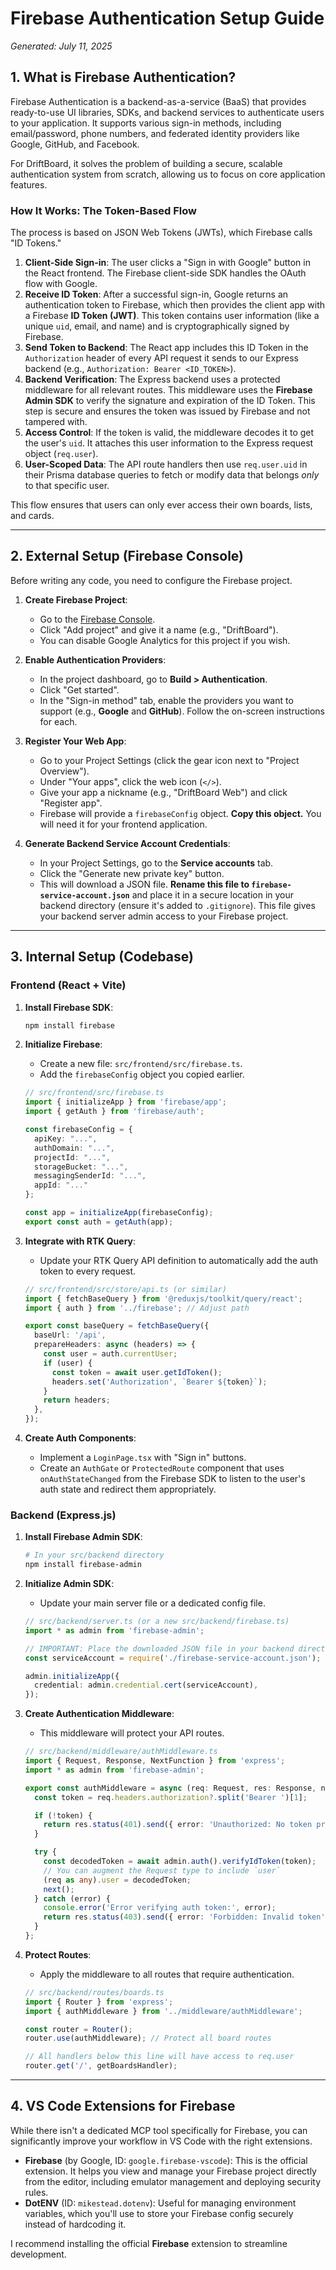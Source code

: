 # Firebase Authentication Setup Guide

*Generated: July 11, 2025*

## 1. What is Firebase Authentication?

Firebase Authentication is a backend-as-a-service (BaaS) that provides ready-to-use UI libraries, SDKs, and backend services to authenticate users to your application. It supports various sign-in methods, including email/password, phone numbers, and federated identity providers like Google, GitHub, and Facebook.

For DriftBoard, it solves the problem of building a secure, scalable authentication system from scratch, allowing us to focus on core application features.

### How It Works: The Token-Based Flow

The process is based on JSON Web Tokens (JWTs), which Firebase calls "ID Tokens."

1.  **Client-Side Sign-in**: The user clicks a "Sign in with Google" button in the React frontend. The Firebase client-side SDK handles the OAuth flow with Google.
2.  **Receive ID Token**: After a successful sign-in, Google returns an authentication token to Firebase, which then provides the client app with a Firebase **ID Token (JWT)**. This token contains user information (like a unique `uid`, email, and name) and is cryptographically signed by Firebase.
3.  **Send Token to Backend**: The React app includes this ID Token in the `Authorization` header of every API request it sends to our Express backend (e.g., `Authorization: Bearer <ID_TOKEN>`).
4.  **Backend Verification**: The Express backend uses a protected middleware for all relevant routes. This middleware uses the **Firebase Admin SDK** to verify the signature and expiration of the ID Token. This step is secure and ensures the token was issued by Firebase and not tampered with.
5.  **Access Control**: If the token is valid, the middleware decodes it to get the user's `uid`. It attaches this user information to the Express request object (`req.user`).
6.  **User-Scoped Data**: The API route handlers then use `req.user.uid` in their Prisma database queries to fetch or modify data that belongs *only* to that specific user.

This flow ensures that users can only ever access their own boards, lists, and cards.

---

## 2. External Setup (Firebase Console)

Before writing any code, you need to configure the Firebase project.

1.  **Create Firebase Project**:
    *   Go to the [Firebase Console](https://console.firebase.google.com/).
    *   Click "Add project" and give it a name (e.g., "DriftBoard").
    *   You can disable Google Analytics for this project if you wish.

2.  **Enable Authentication Providers**:
    *   In the project dashboard, go to **Build > Authentication**.
    *   Click "Get started".
    *   In the "Sign-in method" tab, enable the providers you want to support (e.g., **Google** and **GitHub**). Follow the on-screen instructions for each.

3.  **Register Your Web App**:
    *   Go to your Project Settings (click the gear icon next to "Project Overview").
    *   Under "Your apps", click the web icon (`</>`).
    *   Give your app a nickname (e.g., "DriftBoard Web") and click "Register app".
    *   Firebase will provide a `firebaseConfig` object. **Copy this object.** You will need it for your frontend application.

4.  **Generate Backend Service Account Credentials**:
    *   In your Project Settings, go to the **Service accounts** tab.
    *   Click the "Generate new private key" button.
    *   This will download a JSON file. **Rename this file to `firebase-service-account.json`** and place it in a secure location in your backend directory (ensure it's added to `.gitignore`). This file gives your backend server admin access to your Firebase project.

---

## 3. Internal Setup (Codebase)

### Frontend (React + Vite)

1.  **Install Firebase SDK**:
    ```bash
    npm install firebase
    ```

2.  **Initialize Firebase**:
    *   Create a new file: `src/frontend/src/firebase.ts`.
    *   Add the `firebaseConfig` object you copied earlier.

    ```typescript
    // src/frontend/src/firebase.ts
    import { initializeApp } from 'firebase/app';
    import { getAuth } from 'firebase/auth';

    const firebaseConfig = {
      apiKey: "...",
      authDomain: "...",
      projectId: "...",
      storageBucket: "...",
      messagingSenderId: "...",
      appId: "..."
    };

    const app = initializeApp(firebaseConfig);
    export const auth = getAuth(app);
    ```

3.  **Integrate with RTK Query**:
    *   Update your RTK Query API definition to automatically add the auth token to every request.

    ```typescript
    // src/frontend/src/store/api.ts (or similar)
    import { fetchBaseQuery } from '@reduxjs/toolkit/query/react';
    import { auth } from '../firebase'; // Adjust path

    export const baseQuery = fetchBaseQuery({
      baseUrl: '/api',
      prepareHeaders: async (headers) => {
        const user = auth.currentUser;
        if (user) {
          const token = await user.getIdToken();
          headers.set('Authorization', `Bearer ${token}`);
        }
        return headers;
      },
    });
    ```

4.  **Create Auth Components**:
    *   Implement a `LoginPage.tsx` with "Sign in" buttons.
    *   Create an `AuthGate` or `ProtectedRoute` component that uses `onAuthStateChanged` from the Firebase SDK to listen to the user's auth state and redirect them appropriately.

### Backend (Express.js)

1.  **Install Firebase Admin SDK**:
    ```bash
    # In your src/backend directory
    npm install firebase-admin
    ```

2.  **Initialize Admin SDK**:
    *   Update your main server file or a dedicated config file.

    ```typescript
    // src/backend/server.ts (or a new src/backend/firebase.ts)
    import * as admin from 'firebase-admin';

    // IMPORTANT: Place the downloaded JSON file in your backend directory
    const serviceAccount = require('./firebase-service-account.json'); // Adjust path

    admin.initializeApp({
      credential: admin.credential.cert(serviceAccount),
    });
    ```

3.  **Create Authentication Middleware**:
    *   This middleware will protect your API routes.

    ```typescript
    // src/backend/middleware/authMiddleware.ts
    import { Request, Response, NextFunction } from 'express';
    import * as admin from 'firebase-admin';

    export const authMiddleware = async (req: Request, res: Response, next: NextFunction) => {
      const token = req.headers.authorization?.split('Bearer ')[1];

      if (!token) {
        return res.status(401).send({ error: 'Unauthorized: No token provided' });
      }

      try {
        const decodedToken = await admin.auth().verifyIdToken(token);
        // You can augment the Request type to include `user`
        (req as any).user = decodedToken;
        next();
      } catch (error) {
        console.error('Error verifying auth token:', error);
        return res.status(403).send({ error: 'Forbidden: Invalid token' });
      }
    };
    ```

4.  **Protect Routes**:
    *   Apply the middleware to all routes that require authentication.

    ```typescript
    // src/backend/routes/boards.ts
    import { Router } from 'express';
    import { authMiddleware } from '../middleware/authMiddleware';

    const router = Router();
    router.use(authMiddleware); // Protect all board routes

    // All handlers below this line will have access to req.user
    router.get('/', getBoardsHandler);
    ```

---

## 4. VS Code Extensions for Firebase

While there isn't a dedicated MCP tool specifically for Firebase, you can significantly improve your workflow in VS Code with the right extensions.

-   **Firebase** (by Google, ID: `google.firebase-vscode`): This is the official extension. It helps you view and manage your Firebase project directly from the editor, including emulator management and deploying security rules.
-   **DotENV** (ID: `mikestead.dotenv`): Useful for managing environment variables, which you'll use to store your Firebase config securely instead of hardcoding it.

I recommend installing the official **Firebase** extension to streamline development.
